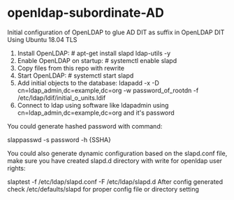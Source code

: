 # openldap-subordinate-AD
Initial configuration of OpenLDAP to glue AD DIT as suffix in OpenLDAP DIT
Using Ubuntu 18.04 TLS
1) Install OpenLDAP: # apt-get install slapd ldap-utils -y
2) Enable OpenLDAP on startup: # systemctl enable slapd
3) Copy files from this repo with rewrite
4) Start OpenLDAP: # systemctl start slapd
5) Add initial objects to the database: ldapadd -x -D cn=ldap_admin,dc=example,dc=org -w password_of_rootdn -f /etc/ldap/ldif/initial_o_units.ldif
6) Connect to ldap using software like ldapadmin using cn=ldap_admin,dc=example,dc=org and it's password

You could generate hashed password with command:

slappasswd -s password -h {SSHA}

You could also generate dynamic configuration based on the slapd.conf file, make sure you have created slapd.d directory with write for openldap user rights:

slaptest -f /etc/ldap/slapd.conf -F /etc/ldap/slapd.d
After config generated check /etc/defaults/slapd for proper config file or directory setting
